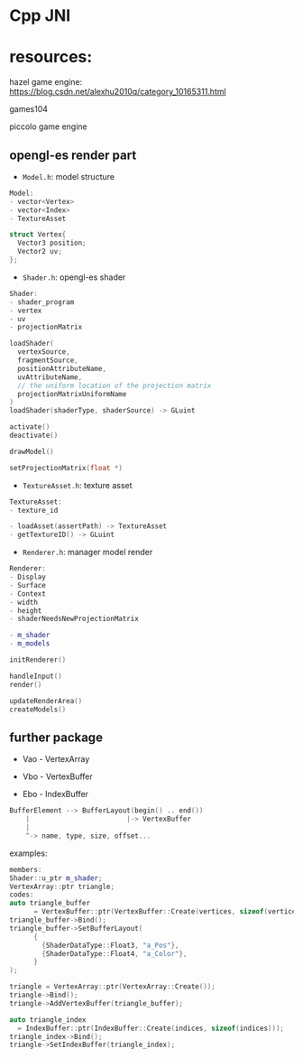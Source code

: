 # Cpp JNI

# resources:

hazel game engine: https://blog.csdn.net/alexhu2010q/category_10165311.html

games104

piccolo game engine

## opengl-es render part

- `Model.h`: model structure

```cpp
Model:
- vector<Vertex>
- vector<Index>
- TextureAsset
```

```cpp
struct Vertex{
  Vector3 position;
  Vector2 uv;
};
```

- `Shader.h`: opengl-es shader

```cpp
Shader:
- shader_program
- vertex
- uv
- projectionMatrix

loadShader(
  vertexSource,
  fragmentSource,
  positionAttributeName,
  uvAttributeName,
  // the uniform location of the projection matrix
  projectionMatrixUniformName
)
loadShader(shaderType, shaderSource) -> GLuint

activate()
deactivate()

drawModel()

setProjectionMatrix(float *)
```

- `TextureAsset.h`: texture asset

```cpp
TextureAsset:
- texture_id

- loadAsset(assertPath) -> TextureAsset
- getTextureID() -> GLuint
```

- `Renderer.h`: manager model render

```cpp
Renderer:
- Display
- Surface
- Context
- width
- height
- shaderNeedsNewProjectionMatrix

- m_shader
- m_models

initRenderer()

handleInput()
render()

updateRenderArea()
createModels()
```

## further package

- Vao - VertexArray

- Vbo - VertexBuffer

- Ebo - IndexBuffer

```cpp
BufferElement --> BufferLayout(begin() .. end())
    |                        |-> VertexBuffer
    |
    ^-> name, type, size, offset...
```

examples:

```cpp
members:
Shader::u_ptr m_shader;
VertexArray::ptr triangle;
codes:
auto triangle_buffer
      = VertexBuffer::ptr(VertexBuffer::Create(vertices, sizeof(vertices)));
triangle_buffer->Bind();
triangle_buffer->SetBufferLayout(
      {
        {ShaderDataType::Float3, "a_Pos"},
        {ShaderDataType::Float4, "a_Color"},
      }
);

triangle = VertexArray::ptr(VertexArray::Create());
triangle->Bind();
triangle->AddVertexBuffer(triangle_buffer);

auto triangle_index
  = IndexBuffer::ptr(IndexBuffer::Create(indices, sizeof(indices)));
triangle_index->Bind();
triangle->SetIndexBuffer(triangle_index);

```
